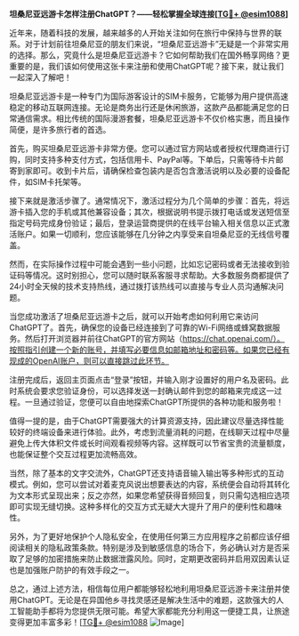 **坦桑尼亚远游卡怎样注册ChatGPT？——轻松掌握全球连接[[TG💪+ @esim1088](https://t.me/s/esim1088)]**

近年来，随着科技的发展，越来越多的人开始关注如何在旅行中保持与世界的联系。对于计划前往坦桑尼亚的朋友们来说，“坦桑尼亚远游卡”无疑是一个非常实用的选择。那么，究竟什么是坦桑尼亚远游卡？它如何帮助我们在国外畅享网络？更重要的是，我们该如何使用这张卡来注册和使用ChatGPT呢？接下来，就让我们一起深入了解吧！

坦桑尼亚远游卡是一种专门为国际游客设计的SIM卡服务，它能够为用户提供高速稳定的移动互联网连接。无论是商务出行还是休闲旅游，这款产品都能满足您的日常通信需求。相比传统的国际漫游套餐，坦桑尼亚远游卡不仅价格实惠，而且操作简便，是许多旅行者的首选。

首先，购买坦桑尼亚远游卡非常方便。您可以通过官方网站或者授权代理商进行订购，同时支持多种支付方式，包括信用卡、PayPal等。下单后，只需等待卡片邮寄到家即可。收到卡片后，请确保检查包装内是否包含激活说明以及必要的设备配件，如SIM卡托架等。

接下来就是激活步骤了。通常情况下，激活过程分为几个简单的步骤：首先，将远游卡插入您的手机或其他兼容设备；其次，根据说明书提示拨打电话或发送短信至指定号码完成身份验证；最后，登录运营商提供的在线平台输入相关信息以正式激活账户。如果一切顺利，您应该能够在几分钟之内享受来自坦桑尼亚的无线信号覆盖。

然而，在实际操作过程中可能会遇到一些小问题，比如忘记密码或者无法接收到验证码等情况。这时别担心，您可以随时联系客服寻求帮助。大多数服务商都提供了24小时全天候的技术支持热线，通过拨打该热线可以直接与专业人员沟通解决问题。

当您成功激活了坦桑尼亚远游卡之后，就可以开始考虑如何利用它来访问ChatGPT了。首先，确保您的设备已经连接到了可靠的Wi-Fi网络或蜂窝数据服务。然后打开浏览器并前往ChatGPT的官方网站（https://chat.openai.com/）。按照指引创建一个新的账号，并填写必要信息如邮箱地址和密码等。如果您已经有现成的OpenAI账户，则可以直接跳过此环节。

注册完成后，返回主页面点击“登录”按钮，并输入刚才设置好的用户名及密码。此时系统会要求您验证身份，可以选择发送一封确认邮件到您的邮箱来完成这一过程。一旦通过验证，您便可以自由地探索ChatGPT所提供的各种功能和服务啦！

值得一提的是，由于ChatGPT需要强大的计算资源支持，因此建议尽量选择性能较好的终端设备来进行体验。此外，考虑到流量消耗的问题，在线聊天过程中尽量避免上传大体积文件或长时间观看视频等内容。这样既可以节省宝贵的流量额度，也能保证整个交互过程更加流畅高效。

当然，除了基本的文字交流外，ChatGPT还支持语音输入输出等多种形式的互动模式。例如，您可以尝试对着麦克风说出想要表达的内容，系统便会自动将其转化为文本形式呈现出来；反之亦然，如果您希望获得音频回复，则只需勾选相应选项即可实现无缝切换。这种多样化的交互方式无疑大大提升了用户的便利性和趣味性。

另外，为了更好地保护个人隐私安全，在使用任何第三方应用程序之前都应该仔细阅读相关的隐私政策条款。特别是涉及到敏感信息的场合下，务必确认对方是否采取了足够的加密措施来防止数据泄露风险。同时，定期更改密码并启用双因素认证也是加强账户防护的有效手段之一。

总之，通过上述方法，相信每位用户都能够轻松地利用坦桑尼亚远游卡来注册并使用ChatGPT。无论是在异国他乡寻找灵感还是解决生活中的难题，这款强大的人工智能助手都将为您提供无限可能。希望大家都能充分利用这一便捷工具，让旅途变得更加丰富多彩！[[TG💪+ @esim1088](https://t.me/s/esim1088) ![Image](https://i.postimg.cc/4NQfJmqS/Snipaste-2025-05-13-00-14-12.png)]